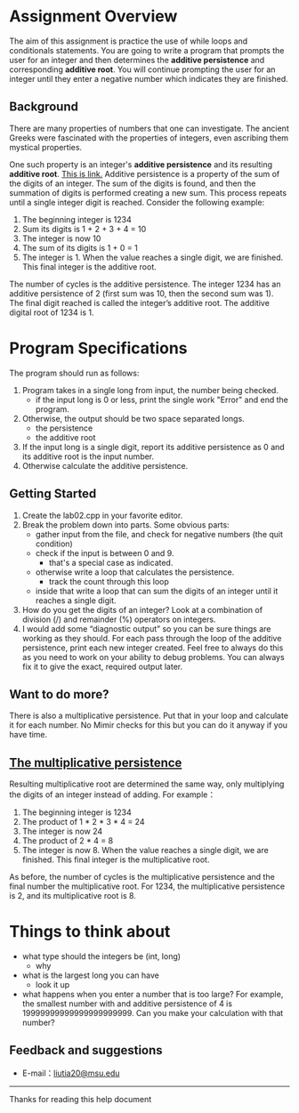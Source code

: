 # Assignment Overview

The aim of this assignment is practice the use of while loops and conditionals statements. You are going to write a program that prompts the user for an integer and then determines the **additive persistence** and corresponding **additive root**. You will continue prompting the user for an integer until they enter a negative number which indicates they are finished.

## Background

There are many properties of numbers that one can investigate. The ancient Greeks were fascinated with the properties of integers, even ascribing them mystical properties.

One such property is an integer's **additive persistence** and its resulting **additive root**. [This is link.](http://mathworld.wolfram.com/AdditivePersistence.html) Additive persistence is a property of the sum of the digits of an integer. The sum of the digits is found, and then the summation of digits is performed creating a new sum. This process repeats until a single integer digit is reached. Consider the following example:

1. The beginning integer is 1234
2. Sum its digits is 1 + 2 + 3 + 4 = 10
3. The integer is now 10
4. The sum of its digits is 1 + 0 = 1
5. The integer is 1. When the value reaches a single digit, we are finished. This final integer is the additive root.

The number of cycles is the additive persistence. The integer 1234 has an additive persistence of 2 (first sum was 10, then the second sum was 1). The final digit reached is called the integer’s additive root. The additive digital root of 1234 is 1.

# Program Specifications

The program should run as follows:

1. Program takes in a single long from input, the number being checked.
   - if the input long is 0 or less, print the single work "Error" and end the program.
2. Otherwise, the output should be two space separated longs.
   - the persistence
   - the additive root
3. If the input long is a single digit, report its additive persistence as 0 and its additive root is the input number.
4. Otherwise calculate the additive persistence.

## Getting Started

1. Create the lab02.cpp in your favorite editor.
2. Break the problem down into parts. Some obvious parts:
   - gather input from the file, and check for negative numbers (the quit condition)
   - check if the input is between 0 and 9.
      - that's a special case as indicated.
   - otherwise write a loop that calculates the persistence.
      - track the count through this loop
   - inside that write a loop that can sum the digits of an integer until it reaches a single digit.
3. How do you get the digits of an integer? Look at a combination of division (/) and remainder (%) operators on integers.
4. I would add some “diagnostic output” so you can be sure things are working as they should. For each pass through the loop of the additive persistence, print each new integer created. Feel free to always do this as you need to work on your ability to debug problems. You can always fix it to give the exact, required output later.

## Want to do more?

There is also a multiplicative persistence. Put that in your loop and calculate it for each number. No Mimir checks for this but you can do it anyway if you have time.

## [The multiplicative persistence](http://mathworld.wolfram.com/MultiplicativePersistence.html)

Resulting multiplicative root are determined the same way, only multiplying the digits of an integer instead of adding. For example：

1. The beginning integer is 1234
2. The product of 1 * 2 * 3 * 4 = 24
3. The integer is now 24
4. The product of 2 * 4 = 8
5. The integer is now 8. When the value reaches a single digit, we are finished. This final integer is the multiplicative root.

As before, the number of cycles is the multiplicative persistence and the final number the multiplicative root. For 1234, the multiplicative persistence is 2, and its multiplicative root is 8.

# Things to think about

- what type should the integers be (int, long)
   - why
- what is the largest long you can have
   - look it up
- what happens when you enter a number that is too large? For example, the smallest number with and additive persistence of 4 is 19999999999999999999999. Can you make your calculation with that number?

## Feedback and suggestions
- E-mail：<liutia20@msu.edu>

---------
Thanks for reading this help document
